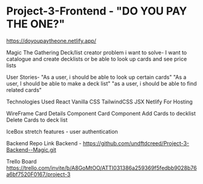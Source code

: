 # Project-3-Frontend - "DO YOU PAY THE ONE?"
https://doyoupaytheone.netlify.app/

Magic The Gathering Deck/list creator
problem i want to solve- I want to catalogue and create decklists or be able to look up cards and see price lists

User Stories-
"As a user, i should be able to look up certain cards" "As a user, I should be able to make a deck list" "as a user, i should be able to find related cards"

Technologies Used
React Vanilla CSS TailwindCSS JSX Netlify For Hosting

WireFrame
Card Details Component Card Component Add Cards to decklist Delete Cards to deck list

IceBox
stretch features - user authentication

Backend Repo Link
Backend - https://github.com/undftdcreed/Project-3-Backend--Magic.git

Trello Board
https://trello.com/invite/b/A8GoMtOO/ATTI031386a259369f5fedbb9028b76a6bf7520F0167/project-3
